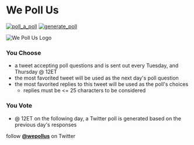 # We Poll Us

[![poll_a_poll](https://github.com/walkersutton/wepollus/actions/workflows/poll_a_poll.yml/badge.svg)](https://github.com/walkersutton/wepollus/actions/workflows/poll_a_poll.yml)
[![generate_poll](https://github.com/walkersutton/wepollus/actions/workflows/generate_poll.yml/badge.svg?event=workflow_dispatch)](https://github.com/walkersutton/wepollus/actions/workflows/generate_poll.yml)

![We Poll Us Logo](https://pbs.twimg.com/profile_images/1398693815217758214/fli630lU_200x200.png)

### You Choose
* a tweet accepting poll questions and is sent out every Tuesday, and Thursday @ 12ET
* the most favorited tweet will be used as the next day's poll question
* the most favorited replies to this tweet will be used as the poll's choices
  * replies must be <= 25 characters to be considered
### You Vote
* @ 12ET on the following day, a Twitter poll is generated based on the previous day's responses

follow [__@wepollus__](https://twitter.com/wepollus) on Twitter
